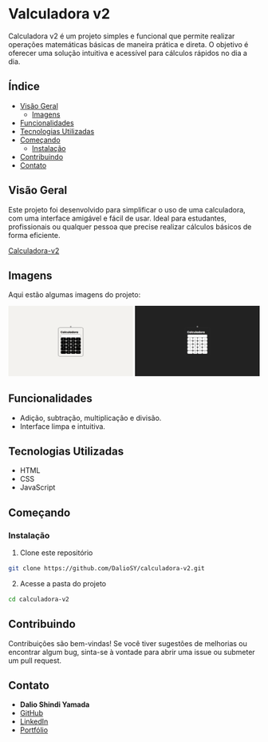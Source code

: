 # Valculadora v2

Calculadora v2 é um projeto simples e funcional que permite realizar operações matemáticas básicas de maneira prática e direta. O objetivo é oferecer uma solução intuitiva e acessível para cálculos rápidos no dia a dia.

## Índice

- [Visão Geral](#visão-geral)
  - [Imagens](#Imagens)
- [Funcionalidades](#funcionalidades)
- [Tecnologias Utilizadas](#tecnologias-utilizadas)
- [Começando](#começando)
  - [Instalação](#instalação)
- [Contribuindo](#contribuindo)
- [Contato](#contato)

## Visão Geral

Este projeto foi desenvolvido para simplificar o uso de uma calculadora, com uma interface amigável e fácil de usar. Ideal para estudantes, profissionais ou qualquer pessoa que precise realizar cálculos básicos de forma eficiente.

[Calculadora-v2](https://github.com/DalioSY/calculadora-v2)

## Imagens

Aqui estão algumas imagens do projeto:

<div>
    <img src="./img/git-1.png" alt="Imagem 1" width="250"/>
    <img src="./img/git-2.png" alt="Imagem 2" width="250"/>
</div>

## Funcionalidades

- Adição, subtração, multiplicação e divisão.
- Interface limpa e intuitiva.

## Tecnologias Utilizadas

- HTML
- CSS
- JavaScript

## Começando

### Instalação

1. Clone este repositório

```bash
git clone https://github.com/DalioSY/calculadora-v2.git
```

2. Acesse a pasta do projeto

```bash
cd calculadora-v2
```

## Contribuindo

Contribuições são bem-vindas! Se você tiver sugestões de melhorias ou encontrar algum bug, sinta-se à vontade para abrir uma issue ou submeter um pull request.

## Contato

- **Dalio Shindi Yamada**
- [GitHub](https://github.com/DalioSY)
- [LinkedIn](https://www.linkedin.com/in/dalio-s-yamada)
- [Portfólio](https://portfolio-dalio.vercel.app/)